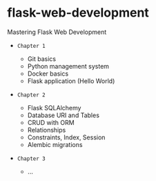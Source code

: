 # flask-web-development
Mastering Flask Web Development

- `Chapter 1` 
    - Git basics
    - Python management system
    - Docker basics
    - Flask application (Hello World)


- `Chapter 2` 
    - Flask SQLAlchemy
    - Database URI and Tables
    - CRUD with ORM
    - Relationships
    - Constraints, Index, Session
    - Alembic migrations

- `Chapter 3`
    - ...